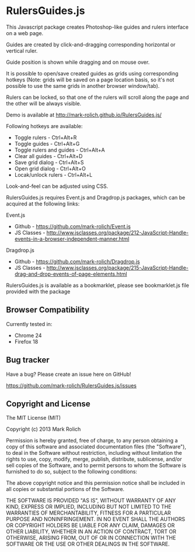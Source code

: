 RulersGuides.js
=================

This Javascript package creates Photoshop-like guides and rulers interface on a web page.

Guides are created by click-and-dragging corresponding horizontal or vertical ruler.

Guide position is shown while dragging and on mouse over.

It is possible to open/save created guides as grids using corresponding hotkeys
(Note: grids will be saved on a page location basis, so it's not possible to use the same grids in another browser window/tab).

Rulers can be locked, so that one of the rulers will scroll along the page and the other will be always visible.

Demo is available at http://mark-rolich.github.io/RulersGuides.js/

Following hotkeys are available:

* Toggle rulers - Ctrl+Alt+R
* Toggle guides - Ctrl+Alt+G
* Toggle rulers and guides - Ctrl+Alt+A
* Clear all guides - Ctrl+Alt+D
* Save grid dialog - Ctrl+Alt+S
* Open grid dialog - Ctrl+Alt+O
* Locak/unlock rulers - Ctrl+Alt+L

Look-and-feel can be adjusted using CSS.

RulersGuides.js requires Event.js and Dragdrop.js packages, which can be acquired at the following links:

Event.js

* Github - https://github.com/mark-rolich/Event.js
* JS Classes - http://www.jsclasses.org/package/212-JavaScript-Handle-events-in-a-browser-independent-manner.html

Dragdrop.js

* Github - https://github.com/mark-rolich/Dragdrop.js
* JS Classes - http://www.jsclasses.org/package/215-JavaScript-Handle-drag-and-drop-events-of-page-elements.html

RulersGuides.js is available as a bookmarklet, please see bookmarklet.js file
provided with the package

Browser Compatibility
--------------------

Currently tested in:

* Chrome 24
* Firefox 18

Bug tracker
-----------

Have a bug? Please create an issue here on GitHub!

https://github.com/mark-rolich/RulersGuides.js/issues

Copyright and License
---------------------

The MIT License (MIT)

Copyright (c) 2013 Mark Rolich

Permission is hereby granted, free of charge, to any person obtaining a copy
of this software and associated documentation files (the "Software"), to deal
in the Software without restriction, including without limitation the rights
to use, copy, modify, merge, publish, distribute, sublicense, and/or sell
copies of the Software, and to permit persons to whom the Software is
furnished to do so, subject to the following conditions:

The above copyright notice and this permission notice shall be included in
all copies or substantial portions of the Software.

THE SOFTWARE IS PROVIDED "AS IS", WITHOUT WARRANTY OF ANY KIND, EXPRESS OR
IMPLIED, INCLUDING BUT NOT LIMITED TO THE WARRANTIES OF MERCHANTABILITY,
FITNESS FOR A PARTICULAR PURPOSE AND NONINFRINGEMENT. IN NO EVENT SHALL THE
AUTHORS OR COPYRIGHT HOLDERS BE LIABLE FOR ANY CLAIM, DAMAGES OR OTHER
LIABILITY, WHETHER IN AN ACTION OF CONTRACT, TORT OR OTHERWISE, ARISING FROM,
OUT OF OR IN CONNECTION WITH THE SOFTWARE OR THE USE OR OTHER DEALINGS IN
THE SOFTWARE.
